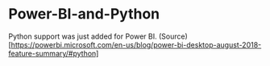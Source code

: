 # Power-BI-and-Python
Python support was just added for Power BI. (Source)[https://powerbi.microsoft.com/en-us/blog/power-bi-desktop-august-2018-feature-summary/#python]

